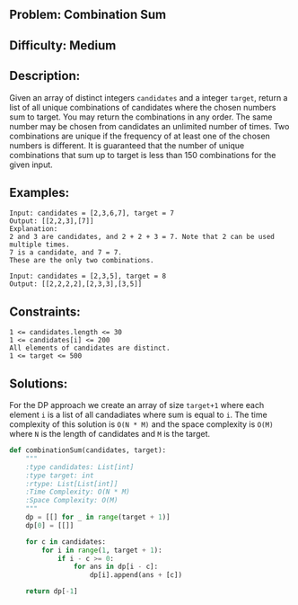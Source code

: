 ## Problem: Combination Sum

## Difficulty: Medium

## Description:
Given an array of distinct integers `candidates` and a integer `target`, return a list of all unique combinations of candidates where the chosen numbers sum to target. You may return the combinations in any order. The same number may be chosen from candidates an unlimited number of times. Two combinations are unique if the frequency of at least one of the chosen numbers is different. It is guaranteed that the number of unique combinations that sum up to target is less than 150 combinations for the given input.

## Examples:
```
Input: candidates = [2,3,6,7], target = 7
Output: [[2,2,3],[7]]
Explanation:
2 and 3 are candidates, and 2 + 2 + 3 = 7. Note that 2 can be used multiple times.
7 is a candidate, and 7 = 7.
These are the only two combinations.

```

```
Input: candidates = [2,3,5], target = 8
Output: [[2,2,2,2],[2,3,3],[3,5]]
```

## Constraints:
```
1 <= candidates.length <= 30
1 <= candidates[i] <= 200
All elements of candidates are distinct.
1 <= target <= 500
```

## Solutions: 
For the DP approach we create an array of size `target+1` where each element `i` is a list of all candadiates where sum is equal to `i`. The time complexity of this solution is `O(N * M)` and the space complexity is `O(M)` where `N` is the length of candidates and `M` is the target.

```python
def combinationSum(candidates, target):
    """
    :type candidates: List[int]
    :type target: int
    :rtype: List[List[int]]
    :Time Complexity: O(N * M)
    :Space Complexity: O(M)
    """
    dp = [[] for _ in range(target + 1)]
    dp[0] = [[]]

    for c in candidates:
        for i in range(1, target + 1):
            if i - c >= 0:
                for ans in dp[i - c]:
                    dp[i].append(ans + [c])

    return dp[-1]

```



